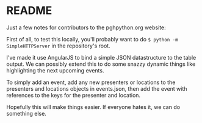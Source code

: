 # README

Just a few notes for contributors to the pghpython.org website:

First of all, to test this locally, you'll probably want to do
`$ python -m SimpleHTTPServer` in the repository's root.

I've made it use AngularJS to bind a simple JSON datastructure
to the table output. We can possibly extend this to do some snazzy
dynamic things like highlighting the next upcoming events.

To simply add an event, add any new presenters or locations
to the presenters and locations objects in events.json, then add the
event with references to the keys for the presenter and location.

Hopefully this will make things easier. If everyone hates it, we can
do something else.
